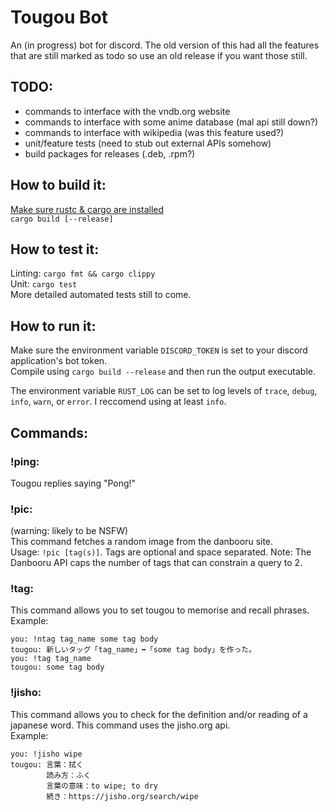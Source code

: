 # Tougou Bot

An (in progress) bot for discord. The old version of this had all the features that are still marked as todo so use an old release if you want those still.

## TODO:
 - commands to interface with the vndb.org website
 - commands to interface with some anime database (mal api still down?)
 - commands to interface with wikipedia (was this feature used?)
 - unit/feature tests (need to stub out external APIs somehow)
 - build packages for releases (.deb, .rpm?)

## How to build it: 
[Make sure rustc & cargo are installed](https://www.rust-lang.org/learn/get-started)  
`cargo build [--release]`

## How to test it:
Linting: `cargo fmt && cargo clippy`  
Unit: `cargo test`  
More detailed automated tests still to come.

## How to run it:
Make sure the environment variable `DISCORD_TOKEN` is set to your discord application's bot token.  
Compile using `cargo build --release` and then run the output executable.

The environment variable `RUST_LOG` can be set to log levels of `trace`, `debug`, `info`, `warn`, or `error`. I reccomend using at least `info`.

## Commands:  
### !ping:  
Tougou replies saying "Pong!"

### !pic: 
(warning: likely to be NSFW)  
This command fetches a random image from the danbooru site.   
Usage: `!pic [tag(s)]`. Tags are optional and space separated. Note: The Danbooru API caps the number of tags that can constrain a query to 2.

### !tag:  
This command allows you to set tougou to memorise and recall phrases.  
Example:  
```
you: !ntag tag_name some tag body
tougou: 新しいタッグ「tag_name」➡「some tag body」を作った。
you: !tag tag_name
tougou: some tag body
```

### !jisho:
This command allows you to check for the definition and/or reading of a japanese word. This command uses the jisho.org api.  
Example:  
```
you: !jisho wipe
tougou: 言葉：拭く
        読み方：ふく
        言葉の意味：to wipe; to dry
        続き：https://jisho.org/search/wipe
```